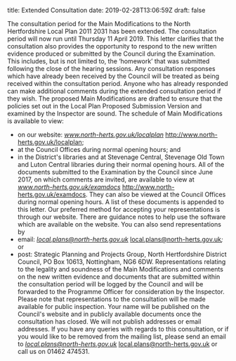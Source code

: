 title: Extended Consultation
date: 2019-02-28T13:06:59Z
draft: false

The consultation period for the Main Modifications to the North Hertfordshire
Local Plan 2011  2031 has been extended. The consultation period will now run
until Thursday 11 April 2019.
This letter clarifies that the consultation also provides the opportunity to
respond to the new written evidence produced or submitted by the Council during
the Examination. This includes, but is not limited to, the ‘homework’
that was submitted following the close of the hearing sessions. Any consultation
responses which have already been received by the Council will be treated as
being received within the consultation period. Anyone who has already responded
can make additional comments during the extended consultation period if they
wish.
The proposed Main Modifications are drafted to ensure that the policies set out
in the Local Plan Proposed Submission Version and examined by the Inspector are
sound.
The schedule of Main Modifications is available to view:
   - on our website: *www.north-herts.gov.uk/localplan*
   <http://www.north-herts.gov.uk/localplan>;
   - at the Council Offices during normal opening hours; and
   - in the District's libraries and at Stevenage Central, Stevenage Old
     Town and Luton Central libraries during their normal opening hours. 
All of the documents submitted to the Examination by the Council since June
2017, on which comments are invited, are available to view at
*www.north-herts.gov.uk/examdocs*
<http://www.north-herts.gov.uk/examdocs>. They
can also be viewed at the Council Offices during normal opening hours. A list of
these documents is appended to this letter.
Our preferred method for accepting your representations is through our website.
There are guidance notes to help use the software which are available on the
website. You can also send representations by 
   - email: *local.plans@north-herts.gov.uk*
   <local.plans@north-herts.gov.uk>*;* or
   - post:   Strategic Planning and Projects Group, North Hertfordshire
     District Council, PO Box 10613, Nottingham, NG6 6DW.
Representations relating to the legality and soundness of the Main Modifications
and comments on the new written evidence and documents that are submitted within
the consultation period will be logged by the Council and will be forwarded to
the Programme Officer for consideration by the Inspector.
Please note that representations to the consultation will be made available for
public inspection.  Your name will be published on the Council\'s website and
in publicly available documents once the consultation has closed.  We will not
publish addresses or email addresses.
If you have any queries with regards to this consultation, or if you would like
to be removed from the mailing list, please send an email to
*local.plans@north-herts.gov.uk* <local.plans@north-herts.gov.uk> or call us on
01462  474531.
